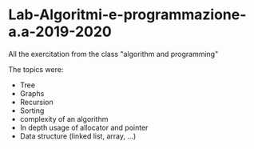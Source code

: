 # Lab-Algoritmi-e-programmazione-a.a-2019-2020

All the exercitation from the class "algorithm and programming"

The topics were:
  
  - Tree
  - Graphs
  - Recursion
  - Sorting
  - complexity of an algorithm
  - In depth usage of allocator and pointer
  - Data structure (linked list, array, ...)
